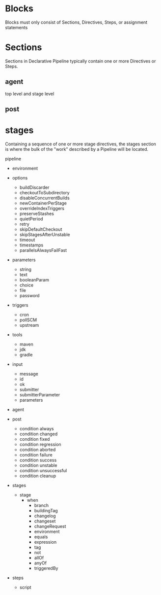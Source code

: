# Blocks
Blocks must only consist of Sections, Directives, Steps, or assignment statements
# Sections
Sections in Declarative Pipeline typically contain one or more Directives or Steps.
## agent
top level and stage level
## post

# stages
Containing a sequence of one or more stage directives, the stages section is where the bulk of the "work" described by a Pipeline will be located. 

pipeline
  - environment
  - options
    - buildDiscarder
    - checkoutToSubdirectory
    - disableConcurrentBuilds
    - newContainerPerStage
    - overrideIndexTriggers
    - preserveStashes
    - quietPeriod
    - retry
    - skipDefaultCheckout
    - skipStagesAfterUnstable
    - timeout
    - timestamps
    - parallelsAlwaysFailFast

  - parameters
    - string
    - text
    - booleanParam
    - choice
    - file
    - password

  - triggers
    - cron
    - pollSCM
    - upstream
  - tools
    - maven
    - jdk
    - gradle
  - input
    - message
    - id
    - ok
    - submitter
    - submitterParameter
    - parameters

  - agent

  - post 
    - condition always
    - condition changed
    - condition fixed
    - condition regression
    - condition aborted
    - condition failure
    - condition success
    - condition unstable
    - condition unsuccessful
    - condition cleanup

  - stages
    - stage
      - when
        - branch
        - buildingTag
        - changelog
        - changeset
        - changeRequest
        - environment
        - equals
        - expression
        - tag
        - not
        - allOf
        - anyOf
        - triggeredBy

      
  - steps
    - script



